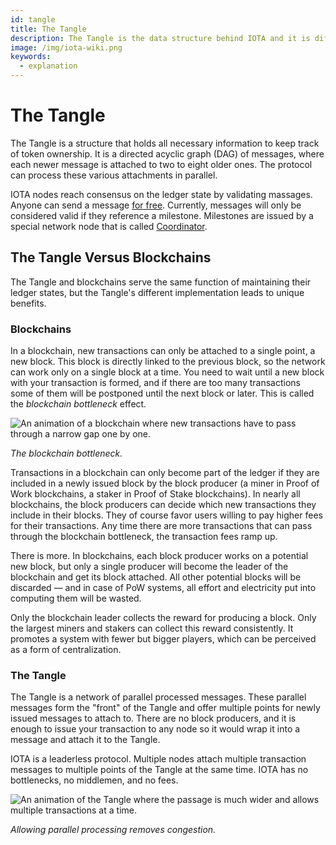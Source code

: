 ```yaml
---
id: tangle
title: The Tangle
description: The Tangle is the data structure behind IOTA and it is different from a blockchain.
image: /img/iota-wiki.png
keywords:
  - explanation
---
```


# The Tangle

The Tangle is a structure that holds all necessary information to keep track of token ownership. It is a directed acyclic graph (DAG) of messages, where each newer message is attached to two to eight older ones. The protocol can process these various attachments in parallel.

IOTA nodes reach consensus on the ledger state by validating massages. Anyone can send a message [for free](./why-is-iota-feeless.md). Currently, messages will only be considered valid if they reference a milestone. Milestones are issued by a special network node that is called [Coordinator](./coordinator.md).

## The Tangle Versus Blockchains

The Tangle and blockchains serve the same function of maintaining their ledger states, but the Tangle's different implementation leads to unique benefits.

### Blockchains

In a blockchain, new transactions can only be attached to a single point, a new block. This block is directly linked to the previous block, so the network can work only on a single block at a time. You need to wait until a new block with your transaction is formed, and if there are too many transactions some of them will be postponed until the next block or later. This is called the _blockchain bottleneck_ effect.

![An animation of a blockchain where new transactions have to pass through a narrow gap one by one.](/img/learn/blockchain-bottleneck.gif 'Click to see the full-sized image.')

_The blockchain bottleneck._

Transactions in a blockchain can only become part of the ledger if they are included in a newly issued block by the block producer (a miner in Proof of Work blockchains, a staker in Proof of Stake blockchains). In nearly all blockchains, the block producers can decide which new transactions they include in their blocks. They of course favor users willing to pay higher fees for their transactions. Any time there are more transactions that can pass through the blockchain bottleneck, the transaction fees ramp up.

There is more. In blockchains, each block producer works on a potential new block, but only a single producer will become the leader of the blockchain and get its block attached. All other potential blocks will be discarded — and in case of PoW systems, all effort and electricity put into computing them will be wasted.

Only the blockchain leader collects the reward for producing a block. Only the largest miners and stakers can collect this reward consistently. It promotes a system with fewer but bigger players, which can be perceived as a form of centralization.

### The Tangle

The Tangle is a network of parallel processed messages. These parallel messages form the "front" of the Tangle and offer multiple points for newly issued messages to attach to. There are no block producers, and it is enough to issue your transaction to any node so it would wrap it into a message and attach it to the Tangle.

IOTA is a leaderless protocol. Multiple nodes attach multiple transaction messages to multiple points of the Tangle at the same time. IOTA has no bottlenecks, no middlemen, and no fees.

![An animation of the Tangle where the passage is much wider and allows multiple transactions at a time.](/img/learn/tangle-bottleneck.gif)

_Allowing parallel processing removes congestion._
